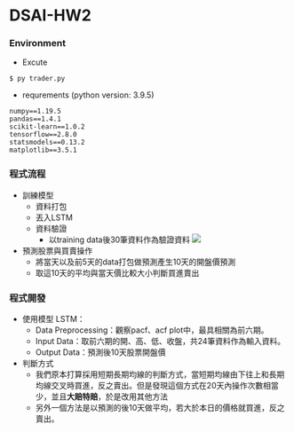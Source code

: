 # DSAI-HW2
### Environment
* Excute 
```bash=
$ py trader.py 
```
* requrements (python version: 3.9.5)
```
numpy==1.19.5
pandas==1.4.1
scikit-learn==1.0.2
tensorflow==2.8.0
statsmodels==0.13.2
matplotlib==3.5.1
```
### 程式流程
* 訓練模型
    * 資料打包
    * 丟入LSTM
    * 資料驗證
        * 以training data後30筆資料作為驗證資料
    ![](https://i.imgur.com/YaC54Fv.png)
* 預測股票與買賣操作
    * 將當天以及前5天的data打包做預測產生10天的開盤價預測
    * 取這10天的平均與當天價比較大小判斷買進賣出
### 程式開發
* 使用模型 LSTM：
    * Data Preprocessing：觀察pacf、acf plot中，最具相關為前六期。
    * Input Data：取前六期的開、高、低、收盤，共24筆資料作為輸入資料。
    * Output Data：預測後10天股票開盤價
* 判斷方式
    * 我們原本打算採用短期長期均線的判斷方式，當短期均線由下往上和長期均線交叉時買進，反之賣出。但是發現這個方式在20天內操作次數相當少，並且**大賠特賠**，於是改用其他方法
    * 另外一個方法是以預測的後10天做平均，若大於本日的價格就買進，反之賣出。